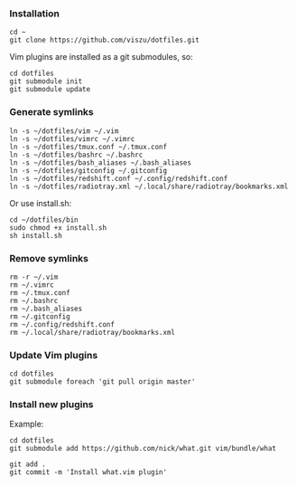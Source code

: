 ### Installation

    cd ~
    git clone https://github.com/viszu/dotfiles.git

Vim plugins are installed as a git submodules, so:

    cd dotfiles
    git submodule init
    git submodule update

### Generate symlinks

    ln -s ~/dotfiles/vim ~/.vim
    ln -s ~/dotfiles/vimrc ~/.vimrc
    ln -s ~/dotfiles/tmux.conf ~/.tmux.conf
    ln -s ~/dotfiles/bashrc ~/.bashrc
    ln -s ~/dotfiles/bash_aliases ~/.bash_aliases
    ln -s ~/dotfiles/gitconfig ~/.gitconfig
    ln -s ~/dotfiles/redshift.conf ~/.config/redshift.conf
    ln -s ~/dotfiles/radiotray.xml ~/.local/share/radiotray/bookmarks.xml

Or use install.sh:

    cd ~/dotfiles/bin
    sudo chmod +x install.sh
    sh install.sh

### Remove symlinks

    rm -r ~/.vim
    rm ~/.vimrc
    rm ~/.tmux.conf
    rm ~/.bashrc
    rm ~/.bash_aliases
    rm ~/.gitconfig
    rm ~/.config/redshift.conf
    rm ~/.local/share/radiotray/bookmarks.xml

### Update Vim plugins

    cd dotfiles
    git submodule foreach 'git pull origin master'

### Install new plugins

Example:

    cd dotfiles
    git submodule add https://github.com/nick/what.git vim/bundle/what

    git add .
    git commit -m 'Install what.vim plugin'
